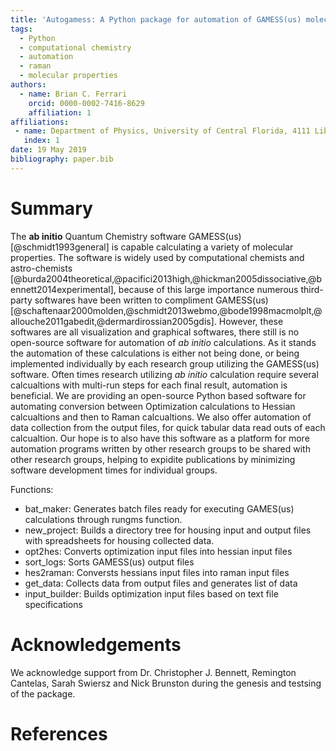 ```yaml
---
title: 'Autogamess: A Python package for automation of GAMESS(us) molecular properties calculations.'
tags:
  - Python
  - computational chemistry
  - automation
  - raman
  - molecular properties
authors:
  - name: Brian C. Ferrari
	orcid: 0000-0002-7416-8629
    affiliation: 1
affiliations:
 - name: Department of Physics, University of Central Florida, 4111 Libra Drive, Orlando FL 32816
   index: 1
date: 19 May 2019
bibliography: paper.bib
---
```


# Summary

The **ab initio** Quantum Chemistry software GAMESS(us)[@schmidt1993general] is capable 
calculating a variety of molecular properties. The software is widely used by computational
chemists and astro-chemists [@burda2004theoretical,@pacifici2013high,@hickman2005dissociative,@bennett2014experimental],
because of this large importance numerous third-party softwares have been written to compliment GAMESS(us)
[@schaftenaar2000molden,@schmidt2013webmo,@bode1998macmolplt,@allouche2011gabedit,@dermardirossian2005gdis]. However, 
these softwares are all visualization and graphical softwares, there still is no open-source software for automation
of *ab initio* calculations. As it stands the automation of these calculations is either not being done, or being
implemented individually by each research group utilizing the GAMESS(us) software. Often times research utilizing
*ab initio* calculation require several calcualtions with multi-run steps for each final result, automation is beneficial.
We are providing an open-source Python based software for automating conversion between Optimization calculations to 
Hessian calcualtions and then to Raman calcualtions. We also offer automation of data collection from the output files,
for quick tabular data read outs of each calcualtion. Our hope is to also have this software as a platform for more 
automation programs written by other research groups to be shared with other research groups, helping to expidite 
publications by minimizing software development times for individual groups.

Functions:

* bat_maker: Generates batch files ready for executing GAMES(us) calculations through rungms function.
* new_project: Builds a directory tree for housing input and output files with spreadsheets for housing collected data.
* opt2hes: Converts optimization input files into hessian input files
* sort_logs: Sorts GAMESS(us) output files
* hes2raman: Conversts hessians input files into raman input files
* get_data: Collects data from output files and generates list of data 
* input_builder: Builds optimization input files based on text file specifications 


# Acknowledgements

We acknowledge support from Dr. Christopher J. Bennett, Remington Cantelas, Sarah Swiersz and Nick Brunston during the genesis and testsing of the package.

# References

